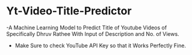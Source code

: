 # Yt-Video-Title-Predictor
-A  Machine Learning Model to Predict Title of Youtube Videos of Specifically Dhruv Rathee With Input of Description and No. of Views.
- Make Sure to check YouTube API Key so that it Works Perfectly Fine.
